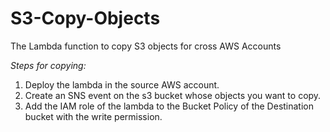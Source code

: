 # S3-Copy-Objects
The Lambda function to copy S3 objects for cross AWS Accounts

*Steps for copying:*

1. Deploy the lambda in the source AWS account.
2. Create an SNS event on the s3 bucket whose objects you want to copy.
3. Add the IAM role of the lambda to the Bucket Policy of the Destination bucket with the write permission.


